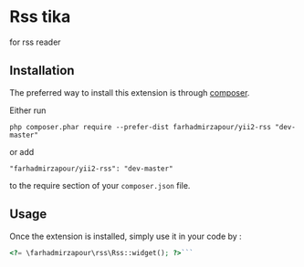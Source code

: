Rss tika
========
for rss reader

Installation
------------

The preferred way to install this extension is through [composer](http://getcomposer.org/download/).

Either run

```
php composer.phar require --prefer-dist farhadmirzapour/yii2-rss "dev-master"
```

or add

```
"farhadmirzapour/yii2-rss": "dev-master"
```

to the require section of your `composer.json` file.


Usage
-----

Once the extension is installed, simply use it in your code by  :

```php
<?= \farhadmirzapour\rss\Rss::widget(); ?>```